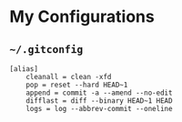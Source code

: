 # My Configurations

## `~/.gitconfig`
```
[alias]
	cleanall = clean -xfd
	pop = reset --hard HEAD~1
	append = commit -a --amend --no-edit
	difflast = diff --binary HEAD~1 HEAD
	logs = log --abbrev-commit --oneline
```
